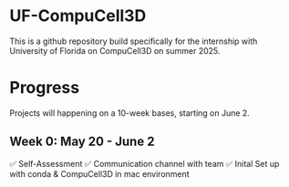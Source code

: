 # UF-CompuCell3D
This is a github repository build specifically for the internship with University of Florida on CompuCell3D on summer 2025.

# Progress
Projects will happening on a 10-week bases, starting on June 2.

## Week 0: May 20 - June 2
✅ Self-Assessment
✅ Communication channel with team
✅ Inital Set up with conda & CompuCell3D in mac environment
